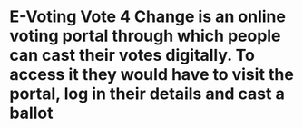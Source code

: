 # E-Voting Vote 4 Change is an online voting portal through which people can cast their votes digitally. To access it they would have to visit the portal, log in their details and cast a ballot
